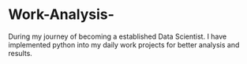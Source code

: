 # Work-Analysis-
During my journey of becoming a established Data Scientist. I have implemented python into my daily work projects for better analysis and results. 
